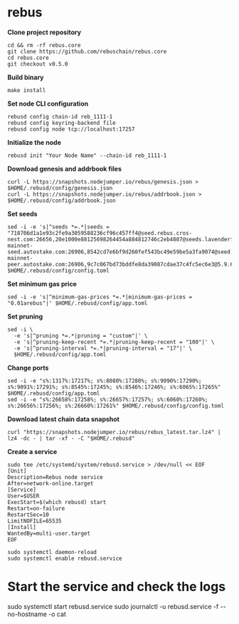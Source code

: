 # rebus
**Clone project repository**
```
cd && rm -rf rebus.core
git clone https://github.com/rebuschain/rebus.core
cd rebus.core
git checkout v0.5.0
```

**Build binary**
```
make install
```

**Set node CLI configuration**
```
rebusd config chain-id reb_1111-1
rebusd config keyring-backend file
rebusd config node tcp://localhost:17257
```
**Initialize the node**
```
rebusd init "Your Node Name" --chain-id reb_1111-1
```

**Download genesis and addrbook files**
```
curl -L https://snapshots.nodejumper.io/rebus/genesis.json > $HOME/.rebusd/config/genesis.json
curl -L https://snapshots.nodejumper.io/rebus/addrbook.json > $HOME/.rebusd/config/addrbook.json
```

**Set seeds**
```
sed -i -e 's|^seeds *=.*|seeds = "718706d1a1e93c2fe9a3059588236cf96c457ff4@seed.rebus.cros-nest.com:26656,20e1000e88125698264454a884812746c2eb4807@seeds.lavenderfive.com:17256,ebc272824924ea1a27ea3183dd0b9ba713494f83@rebus-mainnet-seed.autostake.com:26906,8542cd7e6bf9d260fef543bc49e59be5a3fa9074@seed.publicnode.com:26656,0863966356f6532377aeba663415258d44ddbd13@rebus.peer.stavr.tech:40106,ebc272824924ea1a27ea3183dd0b9ba713494f83@rebus-mainnet-peer.autostake.com:26906,9c7c067bd73bddfe8da39087cdae37c4fc5ec6e3@5.9.69.107:26656"|' $HOME/.rebusd/config/config.toml
```

**Set minimum gas price**
```
sed -i -e 's|^minimum-gas-prices *=.*|minimum-gas-prices = "0.01arebus"|' $HOME/.rebusd/config/app.toml
```

**Set pruning**
```
sed -i \
  -e 's|^pruning *=.*|pruning = "custom"|' \
  -e 's|^pruning-keep-recent *=.*|pruning-keep-recent = "100"|' \
  -e 's|^pruning-interval *=.*|pruning-interval = "17"|' \
  $HOME/.rebusd/config/app.toml
```

**Change ports**
```
sed -i -e "s%:1317%:17217%; s%:8080%:17280%; s%:9090%:17290%; s%:9091%:17291%; s%:8545%:17245%; s%:8546%:17246%; s%:6065%:17265%" $HOME/.rebusd/config/app.toml
sed -i -e "s%:26658%:17258%; s%:26657%:17257%; s%:6060%:17260%; s%:26656%:17256%; s%:26660%:17261%" $HOME/.rebusd/config/config.toml
```

**Download latest chain data snapshot**
```
curl "https://snapshots.nodejumper.io/rebus/rebus_latest.tar.lz4" | lz4 -dc - | tar -xf - -C "$HOME/.rebusd"
```

**Create a service**
```
sudo tee /etc/systemd/system/rebusd.service > /dev/null << EOF
[Unit]
Description=Rebus node service
After=network-online.target
[Service]
User=$USER
ExecStart=$(which rebusd) start
Restart=on-failure
RestartSec=10
LimitNOFILE=65535
[Install]
WantedBy=multi-user.target
EOF
```
```
sudo systemctl daemon-reload
sudo systemctl enable rebusd.service
```
# Start the service and check the logs
sudo systemctl start rebusd.service
sudo journalctl -u rebusd.service -f --no-hostname -o cat
